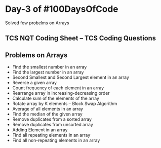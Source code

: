 # Day-3 of #100DaysOfCode

Solved few probelms on Arrays

## TCS NQT Coding Sheet – TCS Coding Questions

## Problems on Arrays
* Find the smallest number in an array
* Find the largest number in an array
* Second Smallest and Second Largest element in an array
* Reverse a given array
* Count frequency of each element in an array
* Rearrange array in increasing-decreasing order
* Calculate sum of the elements of the array
* Rotate array by K elements – Block Swap Algorithm
* Average of all elements in an array
* Find the median of the given array
* Remove duplicates from a sorted array
* Remove duplicates from unsorted array
* Adding Element in an array
* Find all repeating elements in an array
* Find all non-repeating elements in an array


